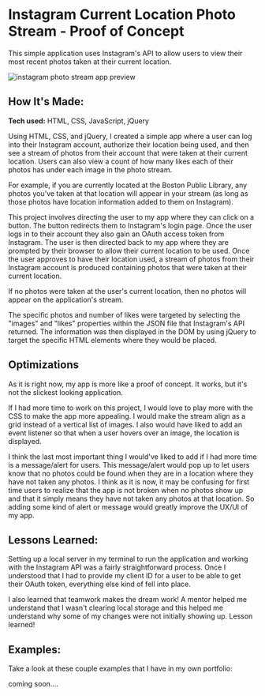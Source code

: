 

# Instagram Current Location Photo Stream - Proof of Concept
This simple application uses Instagram's API to allow users to view their most recent photos taken at their current location.

<!-- **Link to project:** http://recruiters-love-seeing-live-demos.com/ -->

![instagram photo stream app preview](https://github.com/lpercivalDEV/instagram-api/blob/master/insta-api-preview.png)

## How It's Made:

**Tech used:** HTML, CSS, JavaScript, jQuery

Using HTML, CSS, and jQuery, I created a simple app where a user can log into their Instagram account, authorize their location being used, and then see a stream of photos from their account that were taken at their current location. Users can also view a count of how many likes each of their photos has under each image in the photo stream.

For example, if you are currently located at the Boston Public Library, any photos you've taken at that location will appear in your stream (as long as those photos have location information added to them on Instagram).

This project involves directing the user to my app where they can click on a button. The button redirects them to Instagram's login page. Once the user logs in to their account they also gain an OAuth access token from Instagram. The user is then directed back to my app where they are prompted by their browser to allow their current location to be used. Once the user approves to have their location used, a stream of photos from their Instagram account is produced containing photos that were taken at their current location.

If no photos were taken at the user's current location, then no photos will appear on the application's stream.

The specific photos and number of likes were targeted by selecting the "images" and "likes" properties within the JSON file that Instagram's API returned. The information was then displayed in the DOM by using jQuery to target the specific HTML elements where they would be placed.

## Optimizations
As it is right now, my app is more like a proof of concept. It works, but it's not the slickest looking application.

If I had more time to work on this project, I would love to play more with the CSS to make the app more appealing. I would make the stream align as a grid instead of a vertical list of images. I also would have liked to add an event listener so that when a user hovers over an image, the location is displayed.

I think the last most important thing I would've liked to add if I had more time is a message/alert for users.  This message/alert would pop up to let users know that no photos could be found when they are in a location where they have not taken any photos. I think as it is now, it may be confusing for first time users to realize that the app is not broken when no photos show up and that it simply means they have not taken any photos at that location. So adding some kind of alert or message would greatly improve the UX/UI of my app.


## Lessons Learned:

Setting up a local server in my terminal to run the application and working with the Instagram API was a fairly straightforward process. Once I understood that I had to provide my client ID for a user to be able to get their OAuth token, everything else kind of fell into place.

I also learned that teamwork makes the dream work! A mentor helped me understand that I wasn't clearing local storage and this helped me understand why some of my changes were not initially showing up. Lesson learned!

## Examples:
Take a look at these couple examples that I have in my own portfolio:

coming soon....
